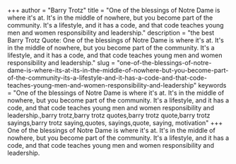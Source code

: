+++
author = "Barry Trotz"
title = "One of the blessings of Notre Dame is where it's at. It's in the middle of nowhere, but you become part of the community. It's a lifestyle, and it has a code, and that code teaches young men and women responsibility and leadership."
description = "the best Barry Trotz Quote: One of the blessings of Notre Dame is where it's at. It's in the middle of nowhere, but you become part of the community. It's a lifestyle, and it has a code, and that code teaches young men and women responsibility and leadership."
slug = "one-of-the-blessings-of-notre-dame-is-where-its-at-its-in-the-middle-of-nowhere-but-you-become-part-of-the-community-its-a-lifestyle-and-it-has-a-code-and-that-code-teaches-young-men-and-women-responsibility-and-leadership"
keywords = "One of the blessings of Notre Dame is where it's at. It's in the middle of nowhere, but you become part of the community. It's a lifestyle, and it has a code, and that code teaches young men and women responsibility and leadership.,barry trotz,barry trotz quotes,barry trotz quote,barry trotz sayings,barry trotz saying,quotes, sayings,quote, saying, motivation"
+++
One of the blessings of Notre Dame is where it's at. It's in the middle of nowhere, but you become part of the community. It's a lifestyle, and it has a code, and that code teaches young men and women responsibility and leadership.
